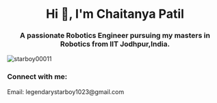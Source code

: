 <h1 align="center">Hi 👋, I'm Chaitanya Patil</h1>
<h3 align="center">A passionate Robotics Engineer pursuing my masters in Robotics from IIT Jodhpur,India.</h3>

<p align="left"> <img src="https://komarev.com/ghpvc/?username=starboy00011&label=Profile%20views&color=0e75b6&style=flat" alt="starboy00011" /> </p>

<h3 align="left">Connect with me:</h3>
<p align="left"> Email: legendarystarboy1023@gmail.com
</p>



